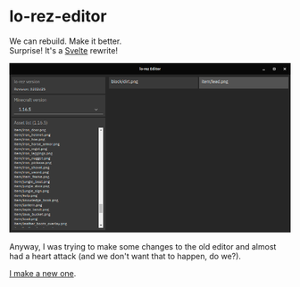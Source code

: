 # lo-rez-editor

We can rebuild. Make it better.\
Surprise! It's a [Svelte](https://svelte.dev) rewrite!

![Current state](docs/20210303-215011-648a5337.png)

Anyway, I was trying to make some changes to the old editor and almost had a heart attack (and we don't want that to happen, do we?).

[I make a new one](https://www.youtube.com/channel/UCMrMVIBtqFW6O0-MWq26gqw).
